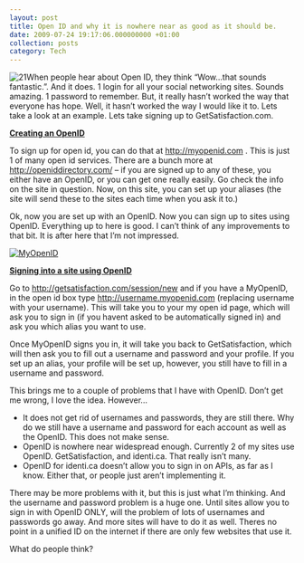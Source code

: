 ```yaml
---
layout: post
title: Open ID and why it is nowhere near as good as it should be.
date: 2009-07-24 19:17:06.000000000 +01:00
collection: posts
category: Tech
---
```


![21](http://10people.co.uk/wp-content/uploads/2009/07/21-300x115.jpg "21")When people hear about Open ID, they think “Wow…that sounds fantastic.”. And it does. 1 login for all your social networking sites. Sounds amazing. 1 password to remember. But, it really hasn’t worked the way that everyone has hope. Well, it hasn’t worked the way I would like it to. Lets take a look at an example. Lets take signing up to GetSatisfaction.com.

<span style="text-decoration: underline;">**Creating an OpenID**</span>

To sign up for open id, you can do that at http://myopenid.com . This is just 1 of many open id services. There are a bunch more at http://openiddirectory.com/ – if you are signed up to any of these, you either have an OpenID, or you can get one really easily. Go check the info on the site in question. Now, on this site, you can set up your aliases (the site will send these to the sites each time when you ask it to.)

Ok, now you are set up with an OpenID. Now you can sign up to sites using OpenID. Everything up to here is good. I can’t think of any improvements to that bit. It is after here that I’m not impressed.

[![MyOpenID](http://alimckinlay.110mb.com/wp-content/uploads/2009/07/MyOpenID-300x270.png "MyOpenID")](http://alimckinlay.110mb.com/wp-content/uploads/2009/07/MyOpenID.png)

<span style="text-decoration: underline;">**Signing into a site using OpenID**</span>

Go to http://getsatisfaction.com/session/new and if you have a MyOpenID, in the open id box type http://username.myopenid.com (replacing username with your username). This will take you to your my open id page, which will ask you to sign in (if you havent asked to be automatically signed in) and ask you which alias you want to use.

Once MyOpenID signs you in, it will take you back to GetSatisfaction, which will then ask you to fill out a username and password and your profile. If you set up an alias, your profile will be set up, however, you still have to fill in a username and password.

This brings me to a couple of problems that I have with OpenID. Don’t get me wrong, I love the idea. However…

- It does not get rid of usernames and passwords, they are still there. Why do we still have a username and password for each account as well as the OpenID. This does not make sense.
- OpenID is nowhere near widespread enough. Currently 2 of my sites use OpenID. GetSatisfaction, and identi.ca. That really isn’t many.
- OpenID for identi.ca doesn’t allow you to sign in on APIs, as far as I know. Either that, or people just aren’t implementing it.

There may be more problems with it, but this is just what I’m thinking. And the username and password problem is a huge one. Until sites allow you to sign in with OpenID ONLY, will the problem of lots of usernames and passwords go away. And more sites will have to do it as well. Theres no point in a unified ID on the internet if there are only few websites that use it.

What do people think?
